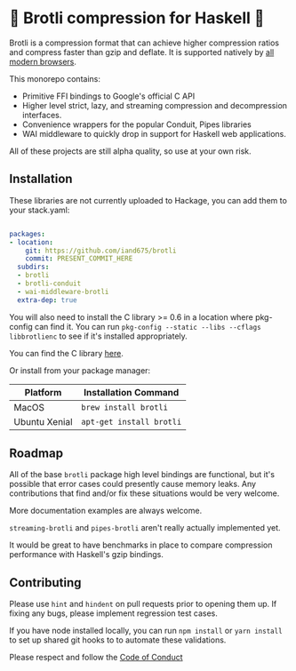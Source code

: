 # 🥦 Brotli compression for Haskell 🥦

Brotli is a compression format that can achieve higher compression
ratios and compress faster than gzip and deflate. It is supported
natively by [all modern browsers](https://caniuse.com/#search=brotli).

This monorepo contains:

- Primitive FFI bindings to Google's official C API
- Higher level strict, lazy, and streaming compression and decompression
  interfaces.
- Convenience wrappers for the popular Conduit, Pipes libraries
- WAI middleware to quickly drop in support for Haskell web
  applications.

All of these projects are still alpha quality, so use at your own risk.

## Installation

These libraries are not currently uploaded to Hackage, you can add them
to your stack.yaml:

``` yaml

packages:
- location:
    git: https://github.com/iand675/brotli
    commit: PRESENT_COMMIT_HERE
  subdirs:
  - brotli
  - brotli-conduit
  - wai-middleware-brotli
  extra-dep: true

```

You will also need to install the C library >= 0.6 in a location where
pkg-config can find it. You can run `pkg-config --static --libs --cflags libbrotlienc` to see if it's installed appropriately.

You can find the C library [here](https://github.com/google/brotli).

Or install from your package manager:

| Platform       | Installation Command     |
|----------------|--------------------------|
| MacOS          | `brew install brotli`    |
| Ubuntu Xenial  | `apt-get install brotli` |


## Roadmap

All of the base `brotli` package high level bindings are functional, but
it's possible that error cases could presently cause memory leaks.
Any contributions that find and/or fix these situations would be very
welcome.

More documentation examples are always welcome.

`streaming-brotli` and `pipes-brotli` aren't really actually implemented
yet.

It would be great to have benchmarks in place to compare compression
performance with Haskell's gzip bindings.

## Contributing

Please use `hint` and `hindent` on pull requests prior to opening them
up. If fixing any bugs, please implement regression test cases.

If you have node installed locally, you can run `npm install` or `yarn
install` to set up shared git hooks to to automate these validations.

Please respect and follow the [Code of Conduct](docs/CODE_OF_CONDUCT.md)


